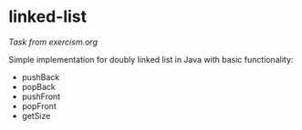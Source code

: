 # linked-list
*Task from exercism.org*

Simple implementation for doubly linked list in Java with basic functionality: 
- pushBack
- popBack
- pushFront
- popFront
- getSize
